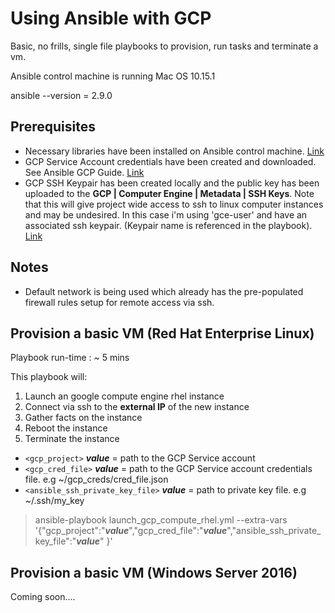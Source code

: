 Using Ansible with GCP
======================

Basic, no frills, single file playbooks to provision, run tasks and terminate a vm.

Ansible control machine is running Mac OS 10.15.1

ansible --version  = 2.9.0

[1]: https://docs.ansible.com/ansible/latest/scenario_guides/guide_gce.html
[2]: https://cloud.google.com/compute/docs/instances/adding-removing-ssh-keys

Prerequisites
-------------

* Necessary libraries have been installed on Ansible control machine. [Link][1]
* GCP Service Account credentials have been created and downloaded. See Ansible GCP Guide. [Link][1]
* GCP SSH Keypair has been created locally and the public key has been uploaded to the **GCP | Computer Engine | Metadata | SSH Keys**. Note that this will give project wide access to ssh to linux computer instances and may be undesired. In this case i'm using 'gce-user' and have an associated ssh keypair. (Keypair name is referenced in the playbook). [Link][2]

Notes
-----

* Default network is being used which already has the pre-populated firewall rules setup for remote access via ssh.


Provision a basic VM (Red Hat Enterprise Linux)
-----------------------------------------------

Playbook run-time : ~ 5 mins

This playbook will:

1. Launch an google compute engine rhel instance
2. Connect via ssh to the **external IP** of the new instance
3. Gather facts on the instance
4. Reboot the instance
5. Terminate the instance

* `<gcp_project>` ***value*** =  path to the GCP Service account
* `<gcp_cred_file>` ***value*** =  path to the GCP Service account credentials file. e.g ~/gcp_creds/cred_file.json
* `<ansible_ssh_private_key_file>` ***value*** = path to private key file. e.g ~/.ssh/my_key

>ansible-playbook launch_gcp_compute_rhel.yml --extra-vars '{"gcp_project":"***value***","gcp_cred_file":"***value***","ansible_ssh_private_key_file":"***value***" }'

Provision a basic VM (Windows Server 2016)
-----------------------------------------------

Coming soon....

